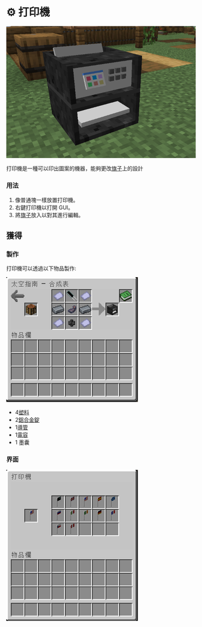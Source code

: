 # ⚙ 打印機

![](<../.gitbook/assets/image (217) (1).png>)

打印機是一種可以印出圖案的機器，能夠更改[旗子](flag.md)上的設計

### 用法

1. 像普通塊一樣放置打印機。
2. 右鍵打印機以打開 GUI。
3. 將[旗子](flag.md)放入以對其進行編輯。

## 獲得

### 製作

打印機可以透過以下物品製作:

![](<../.gitbook/assets/image (219) (1) (1).png>)

* 4[塑料](Plastic.md)
* 2[鋁合金錠](Aluminium-Alloy-Ingot.md)
* 1[導管](Conduit.md)
* 1[電容](Capacitor.md)
* 1 墨囊

### 界面

![](<../.gitbook/assets/image (216) (1) (1).png>)
